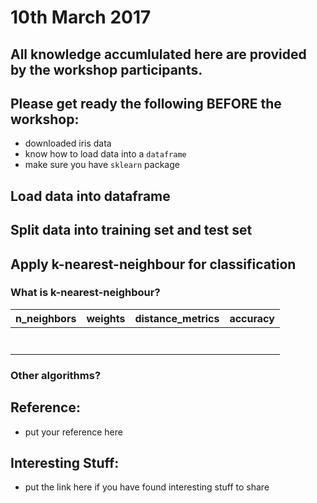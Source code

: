 # 10th March 2017

## All knowledge accumlulated here are provided by the workshop participants.

## Please get ready the following BEFORE the workshop:
- downloaded iris data
- know how to load data into a `dataframe`
- make sure you have `sklearn` package

## Load data into dataframe

## Split data into training set and test set

## Apply k-nearest-neighbour for classification

### What is k-nearest-neighbour?

| n_neighbors | weights | distance_metrics | accuracy |
|-------------|---------|------------------|----------|
|||||
|||||
|||||
|||||
|||||
|||||
|||||


### Other algorithms?


## Reference:
- put your reference here


## Interesting Stuff:
- put the link here if you have found interesting stuff to share
